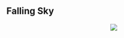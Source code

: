 

##  Falling Sky

<p align="center">
  <img src="https://s3.amazonaws.com/alvarobg.com/images/pride.gif"/>
  <br><br>
</p>
